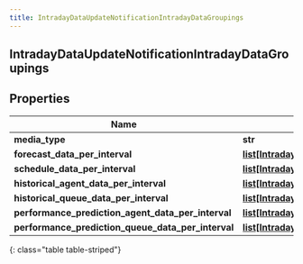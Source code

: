```yaml
---
title: IntradayDataUpdateNotificationIntradayDataGroupings
---
```

## IntradayDataUpdateNotificationIntradayDataGroupings

## Properties

|Name | Type | Description | Notes|
|------------ | ------------- | ------------- | -------------|
| **media_type** | **str** |  | [optional] |
| **forecast_data_per_interval** | [**list[IntradayDataUpdateNotificationForecastDataPerInterval]**](IntradayDataUpdateNotificationForecastDataPerInterval.html) |  | [optional] |
| **schedule_data_per_interval** | [**list[IntradayDataUpdateNotificationScheduleDataPerInterval]**](IntradayDataUpdateNotificationScheduleDataPerInterval.html) |  | [optional] |
| **historical_agent_data_per_interval** | [**list[IntradayDataUpdateNotificationHistoricalAgentDataPerInterval]**](IntradayDataUpdateNotificationHistoricalAgentDataPerInterval.html) |  | [optional] |
| **historical_queue_data_per_interval** | [**list[IntradayDataUpdateNotificationHistoricalQueueDataPerInterval]**](IntradayDataUpdateNotificationHistoricalQueueDataPerInterval.html) |  | [optional] |
| **performance_prediction_agent_data_per_interval** | [**list[IntradayDataUpdateNotificationPerformancePredictionAgentDataPerInterval]**](IntradayDataUpdateNotificationPerformancePredictionAgentDataPerInterval.html) |  | [optional] |
| **performance_prediction_queue_data_per_interval** | [**list[IntradayDataUpdateNotificationPerformancePredictionQueueDataPerInterval]**](IntradayDataUpdateNotificationPerformancePredictionQueueDataPerInterval.html) |  | [optional] |
{: class="table table-striped"}


